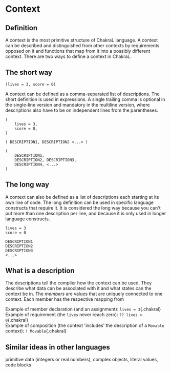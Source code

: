 # Context

## Definition

A context is the most primitive structure of ChakraL language. A context can be described and distinguished from other contexts by requirements opposed on it and functions that map from it into a possibly different context. There are two ways to define a context in ChakraL.

## The short way
 
```{.chakral caption="Example"}
(lives = 3, score = 0)
```

A context can be defined as a comma-separated list of descriptions. The short definition is used in expressions. A single trailing comma is optional in the single-line version and mandatory in the multiline version, where descriptions also have to be on independent lines from the parentheses.
 
```{.chakral caption="Example"}
(
    lives = 3,
    score = 0,
)
```
 
```{.chakralspec caption="Single-line usage"}
( DESCRIPTION1, DESCRIPTION2 <...> )
```

```{.chakralspec caption="Multi-line usage"}
(
    DESCRIPTION1,
    DESCRIPTION2, DESCRIPTION3,
    DESCRIPTION4, <...>
)
```

## The long way

A context can also be defined as a list of descriptions each starting at its own line of code. The long definition can be used in specific language constructs that require it. It is considered the long way because you can't put more than one description per line, and because it is only used in longer language constructs.

```{.chakral caption="Example"}
lives = 3
score = 0
```
 
```{.chakralspec caption="Multi-line usage"}
DESCRIPTION1
DESCRIPTION2
DESCRIPTION3
<...>
```

## What is a description
The descriptions tell the compiler how the context can be used. They describe what data can be associated with it and what states can the context be in. The *members* are values that are uniquely connected to one context. Each member has the respective mapping from 

Example of member declaration (and an assignment): `lives = 3`{.chakral}  
Example of requirement (the `lives` never reach zero): `?? lives > 0`{.chakral}  
Example of composition (the context 'includes' the description of a `Movable` context): `! Movable`{.chakral}

## Similar ideas in other languages
primitive data (integers or real numbers), complex objects, literal values, code blocks